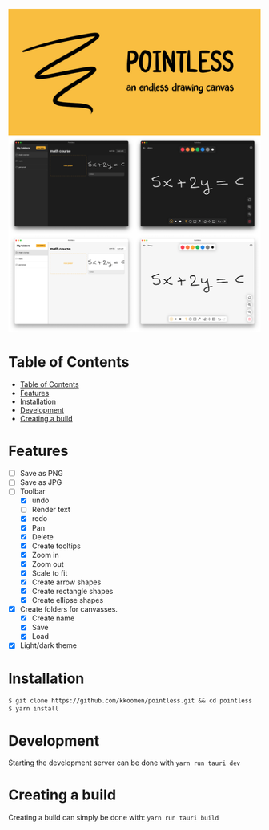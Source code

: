 ![logo](./screenshots/banner.jpg)
![app](./screenshots/app.png)

# Table of Contents

- [Table of Contents](#table-of-contents)
- [Features](#features)
- [Installation](#installation)
- [Development](#development)
- [Creating a build](#creating-a-build)

# Features

- [ ] Save as PNG
- [ ] Save as JPG
- [ ] Toolbar
  - [x] undo
  - [ ] Render text
  - [x] redo
  - [x] Pan
  - [x] Delete
  - [x] Create tooltips
  - [x] Zoom in
  - [x] Zoom out
  - [x] Scale to fit
  - [x] Create arrow shapes
  - [x] Create rectangle shapes
  - [x] Create ellipse shapes
- [x] Create folders for canvasses.
  - [x] Create name
  - [x] Save
  - [x] Load
- [x] Light/dark theme

# Installation

```
$ git clone https://github.com/kkoomen/pointless.git && cd pointless
$ yarn install
```

# Development

Starting the development server can be done with `yarn run tauri dev`

# Creating a build

Creating a build can simply be done with: `yarn run tauri build`
